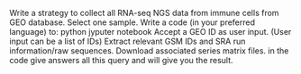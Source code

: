 Write a strategy to collect all RNA-seq NGS data from immune cells from GEO database.
Select one sample.
Write a code (in your preferred language) to: python jyputer notebook
Accept a GEO ID as user input. (User input can be a list of IDs)
Extract relevant GSM IDs and SRA run information/raw sequences.
Download associated series matrix files. 
in the code give answers all this  query and will give you the result.
